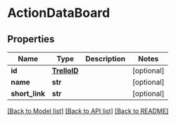 # ActionDataBoard

## Properties
Name | Type | Description | Notes
------------ | ------------- | ------------- | -------------
**id** | [**TrelloID**](TrelloID.md) |  | [optional] 
**name** | **str** |  | [optional] 
**short_link** | **str** |  | [optional] 

[[Back to Model list]](../README.md#documentation-for-models) [[Back to API list]](../README.md#documentation-for-api-endpoints) [[Back to README]](../README.md)

